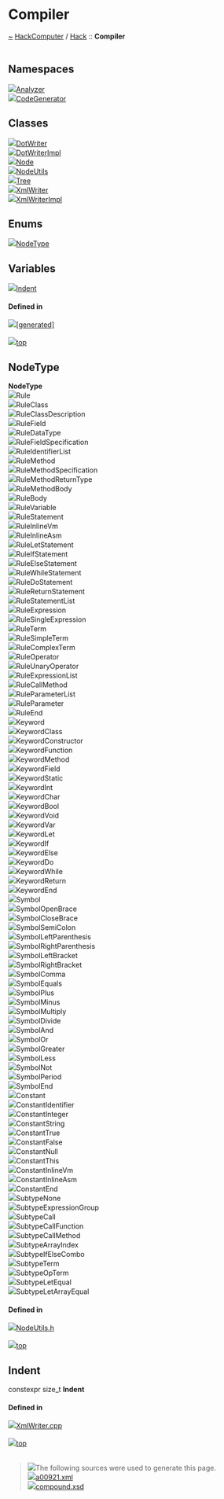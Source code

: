 <a id="compiler"></a>
<h1>Compiler</h1>
<a id="a00921"></a>
<a href="https://github.com/CharlesCarley/HackComputer#~">~</a>
<a href="index.md#index">HackComputer</a>
<span class="inline-text">/</span>
<a href="a00915.md#hack">Hack</a>
<span class="inline-text">::</span>
<span class="bold-text"><b>Compiler</b></span>
<br/>
<br/>
<a id="namespaces"></a>
<h2>Namespaces</h2>
<div class="icon-link">
<img src="../images/namespace.svg"/><a href="a00920.md#analyzer">Analyzer</a>
</div>
<div class="icon-link">
<img src="../images/namespace.svg"/><a href="a00922.md#codegenerator">CodeGenerator</a>
</div>
<a id="classes"></a>
<h2>Classes</h2>
<div class="icon-link">
<img src="../images/class.svg"/><a href="a01455.md#dotwriter">DotWriter</a>
</div>
<div class="icon-link">
<img src="../images/class.svg"/><a href="a01451.md#dotwriterimpl">DotWriterImpl</a>
</div>
<div class="icon-link">
<img src="../images/class.svg"/><a href="a01459.md#node">Node</a>
</div>
<div class="icon-link">
<img src="../images/class.svg"/><a href="a01463.md#nodeutils">NodeUtils</a>
</div>
<div class="icon-link">
<img src="../images/class.svg"/><a href="a01467.md#tree">Tree</a>
</div>
<div class="icon-link">
<img src="../images/class.svg"/><a href="a01475.md#xmlwriter">XmlWriter</a>
</div>
<div class="icon-link">
<img src="../images/class.svg"/><a href="a01471.md#xmlwriterimpl">XmlWriterImpl</a>
</div>
<a id="enums"></a>
<h2>Enums</h2>
<span class="icon-list-item"><a href="#nodetype" class="icon-list-item"><img src="../images/class.svg" class="icon-list-item"/><span class="icon-list-item">NodeType</span>
</a>
</span>
<br/>
<a id="variables"></a>
<h2>Variables</h2>
<span class="icon-list-item"><a href="#indent" class="icon-list-item"><img src="../images/class.svg" class="icon-list-item"/><span class="icon-list-item">Indent</span>
</a>
</span>
<br/>
<a id="defined-in"></a>
<h4>Defined in</h4>
<span class="icon-list-item"><a href="https://github.com/CharlesCarley/HackComputer/blob/master/[generated]#L1" class="icon-list-item"><img src="../images/file.svg" class="icon-list-item"/><span class="icon-list-item">[generated]</span>
</a>
</span>
<br/>
<br/>
<span class="icon-list-item"><a href="#compiler" class="icon-list-item"><img src="../images/jumpToTop.svg" class="icon-list-item"/><span class="icon-list-item">top</span>
</a>
</span>
<a id="nodetype"></a>
<h2>NodeType</h2>
<span class="bold-text"><b>NodeType</b></span>
<br/>
<a id="rule"></a>
<div class="paragraph">
<span class="paragraph"><img src="../images/enum.svg"/><span class="inline-text">Rule</span>
</span>
</div>
<a id="ruleclass"></a>
<div class="paragraph">
<span class="paragraph"><img src="../images/enum.svg"/><span class="inline-text">RuleClass</span>
</span>
</div>
<a id="ruleclassdescription"></a>
<div class="paragraph">
<span class="paragraph"><img src="../images/enum.svg"/><span class="inline-text">RuleClassDescription</span>
</span>
</div>
<a id="rulefield"></a>
<div class="paragraph">
<span class="paragraph"><img src="../images/enum.svg"/><span class="inline-text">RuleField</span>
</span>
</div>
<a id="ruledatatype"></a>
<div class="paragraph">
<span class="paragraph"><img src="../images/enum.svg"/><span class="inline-text">RuleDataType</span>
</span>
</div>
<a id="rulefieldspecification"></a>
<div class="paragraph">
<span class="paragraph"><img src="../images/enum.svg"/><span class="inline-text">RuleFieldSpecification</span>
</span>
</div>
<a id="ruleidentifierlist"></a>
<div class="paragraph">
<span class="paragraph"><img src="../images/enum.svg"/><span class="inline-text">RuleIdentifierList</span>
</span>
</div>
<a id="rulemethod"></a>
<div class="paragraph">
<span class="paragraph"><img src="../images/enum.svg"/><span class="inline-text">RuleMethod</span>
</span>
</div>
<a id="rulemethodspecification"></a>
<div class="paragraph">
<span class="paragraph"><img src="../images/enum.svg"/><span class="inline-text">RuleMethodSpecification</span>
</span>
</div>
<a id="rulemethodreturntype"></a>
<div class="paragraph">
<span class="paragraph"><img src="../images/enum.svg"/><span class="inline-text">RuleMethodReturnType</span>
</span>
</div>
<a id="rulemethodbody"></a>
<div class="paragraph">
<span class="paragraph"><img src="../images/enum.svg"/><span class="inline-text">RuleMethodBody</span>
</span>
</div>
<a id="rulebody"></a>
<div class="paragraph">
<span class="paragraph"><img src="../images/enum.svg"/><span class="inline-text">RuleBody</span>
</span>
</div>
<a id="rulevariable"></a>
<div class="paragraph">
<span class="paragraph"><img src="../images/enum.svg"/><span class="inline-text">RuleVariable</span>
</span>
</div>
<a id="rulestatement"></a>
<div class="paragraph">
<span class="paragraph"><img src="../images/enum.svg"/><span class="inline-text">RuleStatement</span>
</span>
</div>
<a id="ruleinlinevm"></a>
<div class="paragraph">
<span class="paragraph"><img src="../images/enum.svg"/><span class="inline-text">RuleInlineVm</span>
</span>
</div>
<a id="ruleinlineasm"></a>
<div class="paragraph">
<span class="paragraph"><img src="../images/enum.svg"/><span class="inline-text">RuleInlineAsm</span>
</span>
</div>
<a id="ruleletstatement"></a>
<div class="paragraph">
<span class="paragraph"><img src="../images/enum.svg"/><span class="inline-text">RuleLetStatement</span>
</span>
</div>
<a id="ruleifstatement"></a>
<div class="paragraph">
<span class="paragraph"><img src="../images/enum.svg"/><span class="inline-text">RuleIfStatement</span>
</span>
</div>
<a id="ruleelsestatement"></a>
<div class="paragraph">
<span class="paragraph"><img src="../images/enum.svg"/><span class="inline-text">RuleElseStatement</span>
</span>
</div>
<a id="rulewhilestatement"></a>
<div class="paragraph">
<span class="paragraph"><img src="../images/enum.svg"/><span class="inline-text">RuleWhileStatement</span>
</span>
</div>
<a id="ruledostatement"></a>
<div class="paragraph">
<span class="paragraph"><img src="../images/enum.svg"/><span class="inline-text">RuleDoStatement</span>
</span>
</div>
<a id="rulereturnstatement"></a>
<div class="paragraph">
<span class="paragraph"><img src="../images/enum.svg"/><span class="inline-text">RuleReturnStatement</span>
</span>
</div>
<a id="rulestatementlist"></a>
<div class="paragraph">
<span class="paragraph"><img src="../images/enum.svg"/><span class="inline-text">RuleStatementList</span>
</span>
</div>
<a id="ruleexpression"></a>
<div class="paragraph">
<span class="paragraph"><img src="../images/enum.svg"/><span class="inline-text">RuleExpression</span>
</span>
</div>
<a id="rulesingleexpression"></a>
<div class="paragraph">
<span class="paragraph"><img src="../images/enum.svg"/><span class="inline-text">RuleSingleExpression</span>
</span>
</div>
<a id="ruleterm"></a>
<div class="paragraph">
<span class="paragraph"><img src="../images/enum.svg"/><span class="inline-text">RuleTerm</span>
</span>
</div>
<a id="rulesimpleterm"></a>
<div class="paragraph">
<span class="paragraph"><img src="../images/enum.svg"/><span class="inline-text">RuleSimpleTerm</span>
</span>
</div>
<a id="rulecomplexterm"></a>
<div class="paragraph">
<span class="paragraph"><img src="../images/enum.svg"/><span class="inline-text">RuleComplexTerm</span>
</span>
</div>
<a id="ruleoperator"></a>
<div class="paragraph">
<span class="paragraph"><img src="../images/enum.svg"/><span class="inline-text">RuleOperator</span>
</span>
</div>
<a id="ruleunaryoperator"></a>
<div class="paragraph">
<span class="paragraph"><img src="../images/enum.svg"/><span class="inline-text">RuleUnaryOperator</span>
</span>
</div>
<a id="ruleexpressionlist"></a>
<div class="paragraph">
<span class="paragraph"><img src="../images/enum.svg"/><span class="inline-text">RuleExpressionList</span>
</span>
</div>
<a id="rulecallmethod"></a>
<div class="paragraph">
<span class="paragraph"><img src="../images/enum.svg"/><span class="inline-text">RuleCallMethod</span>
</span>
</div>
<a id="ruleparameterlist"></a>
<div class="paragraph">
<span class="paragraph"><img src="../images/enum.svg"/><span class="inline-text">RuleParameterList</span>
</span>
</div>
<a id="ruleparameter"></a>
<div class="paragraph">
<span class="paragraph"><img src="../images/enum.svg"/><span class="inline-text">RuleParameter</span>
</span>
</div>
<a id="ruleend"></a>
<div class="paragraph">
<span class="paragraph"><img src="../images/enum.svg"/><span class="inline-text">RuleEnd</span>
</span>
</div>
<a id="keyword"></a>
<div class="paragraph">
<span class="paragraph"><img src="../images/enum.svg"/><span class="inline-text">Keyword</span>
</span>
</div>
<a id="keywordclass"></a>
<div class="paragraph">
<span class="paragraph"><img src="../images/enum.svg"/><span class="inline-text">KeywordClass</span>
</span>
</div>
<a id="keywordconstructor"></a>
<div class="paragraph">
<span class="paragraph"><img src="../images/enum.svg"/><span class="inline-text">KeywordConstructor</span>
</span>
</div>
<a id="keywordfunction"></a>
<div class="paragraph">
<span class="paragraph"><img src="../images/enum.svg"/><span class="inline-text">KeywordFunction</span>
</span>
</div>
<a id="keywordmethod"></a>
<div class="paragraph">
<span class="paragraph"><img src="../images/enum.svg"/><span class="inline-text">KeywordMethod</span>
</span>
</div>
<a id="keywordfield"></a>
<div class="paragraph">
<span class="paragraph"><img src="../images/enum.svg"/><span class="inline-text">KeywordField</span>
</span>
</div>
<a id="keywordstatic"></a>
<div class="paragraph">
<span class="paragraph"><img src="../images/enum.svg"/><span class="inline-text">KeywordStatic</span>
</span>
</div>
<a id="keywordint"></a>
<div class="paragraph">
<span class="paragraph"><img src="../images/enum.svg"/><span class="inline-text">KeywordInt</span>
</span>
</div>
<a id="keywordchar"></a>
<div class="paragraph">
<span class="paragraph"><img src="../images/enum.svg"/><span class="inline-text">KeywordChar</span>
</span>
</div>
<a id="keywordbool"></a>
<div class="paragraph">
<span class="paragraph"><img src="../images/enum.svg"/><span class="inline-text">KeywordBool</span>
</span>
</div>
<a id="keywordvoid"></a>
<div class="paragraph">
<span class="paragraph"><img src="../images/enum.svg"/><span class="inline-text">KeywordVoid</span>
</span>
</div>
<a id="keywordvar"></a>
<div class="paragraph">
<span class="paragraph"><img src="../images/enum.svg"/><span class="inline-text">KeywordVar</span>
</span>
</div>
<a id="keywordlet"></a>
<div class="paragraph">
<span class="paragraph"><img src="../images/enum.svg"/><span class="inline-text">KeywordLet</span>
</span>
</div>
<a id="keywordif"></a>
<div class="paragraph">
<span class="paragraph"><img src="../images/enum.svg"/><span class="inline-text">KeywordIf</span>
</span>
</div>
<a id="keywordelse"></a>
<div class="paragraph">
<span class="paragraph"><img src="../images/enum.svg"/><span class="inline-text">KeywordElse</span>
</span>
</div>
<a id="keyworddo"></a>
<div class="paragraph">
<span class="paragraph"><img src="../images/enum.svg"/><span class="inline-text">KeywordDo</span>
</span>
</div>
<a id="keywordwhile"></a>
<div class="paragraph">
<span class="paragraph"><img src="../images/enum.svg"/><span class="inline-text">KeywordWhile</span>
</span>
</div>
<a id="keywordreturn"></a>
<div class="paragraph">
<span class="paragraph"><img src="../images/enum.svg"/><span class="inline-text">KeywordReturn</span>
</span>
</div>
<a id="keywordend"></a>
<div class="paragraph">
<span class="paragraph"><img src="../images/enum.svg"/><span class="inline-text">KeywordEnd</span>
</span>
</div>
<a id="symbol"></a>
<div class="paragraph">
<span class="paragraph"><img src="../images/enum.svg"/><span class="inline-text">Symbol</span>
</span>
</div>
<a id="symbolopenbrace"></a>
<div class="paragraph">
<span class="paragraph"><img src="../images/enum.svg"/><span class="inline-text">SymbolOpenBrace</span>
</span>
</div>
<a id="symbolclosebrace"></a>
<div class="paragraph">
<span class="paragraph"><img src="../images/enum.svg"/><span class="inline-text">SymbolCloseBrace</span>
</span>
</div>
<a id="symbolsemicolon"></a>
<div class="paragraph">
<span class="paragraph"><img src="../images/enum.svg"/><span class="inline-text">SymbolSemiColon</span>
</span>
</div>
<a id="symbolleftparenthesis"></a>
<div class="paragraph">
<span class="paragraph"><img src="../images/enum.svg"/><span class="inline-text">SymbolLeftParenthesis</span>
</span>
</div>
<a id="symbolrightparenthesis"></a>
<div class="paragraph">
<span class="paragraph"><img src="../images/enum.svg"/><span class="inline-text">SymbolRightParenthesis</span>
</span>
</div>
<a id="symbolleftbracket"></a>
<div class="paragraph">
<span class="paragraph"><img src="../images/enum.svg"/><span class="inline-text">SymbolLeftBracket</span>
</span>
</div>
<a id="symbolrightbracket"></a>
<div class="paragraph">
<span class="paragraph"><img src="../images/enum.svg"/><span class="inline-text">SymbolRightBracket</span>
</span>
</div>
<a id="symbolcomma"></a>
<div class="paragraph">
<span class="paragraph"><img src="../images/enum.svg"/><span class="inline-text">SymbolComma</span>
</span>
</div>
<a id="symbolequals"></a>
<div class="paragraph">
<span class="paragraph"><img src="../images/enum.svg"/><span class="inline-text">SymbolEquals</span>
</span>
</div>
<a id="symbolplus"></a>
<div class="paragraph">
<span class="paragraph"><img src="../images/enum.svg"/><span class="inline-text">SymbolPlus</span>
</span>
</div>
<a id="symbolminus"></a>
<div class="paragraph">
<span class="paragraph"><img src="../images/enum.svg"/><span class="inline-text">SymbolMinus</span>
</span>
</div>
<a id="symbolmultiply"></a>
<div class="paragraph">
<span class="paragraph"><img src="../images/enum.svg"/><span class="inline-text">SymbolMultiply</span>
</span>
</div>
<a id="symboldivide"></a>
<div class="paragraph">
<span class="paragraph"><img src="../images/enum.svg"/><span class="inline-text">SymbolDivide</span>
</span>
</div>
<a id="symboland"></a>
<div class="paragraph">
<span class="paragraph"><img src="../images/enum.svg"/><span class="inline-text">SymbolAnd</span>
</span>
</div>
<a id="symbolor"></a>
<div class="paragraph">
<span class="paragraph"><img src="../images/enum.svg"/><span class="inline-text">SymbolOr</span>
</span>
</div>
<a id="symbolgreater"></a>
<div class="paragraph">
<span class="paragraph"><img src="../images/enum.svg"/><span class="inline-text">SymbolGreater</span>
</span>
</div>
<a id="symbolless"></a>
<div class="paragraph">
<span class="paragraph"><img src="../images/enum.svg"/><span class="inline-text">SymbolLess</span>
</span>
</div>
<a id="symbolnot"></a>
<div class="paragraph">
<span class="paragraph"><img src="../images/enum.svg"/><span class="inline-text">SymbolNot</span>
</span>
</div>
<a id="symbolperiod"></a>
<div class="paragraph">
<span class="paragraph"><img src="../images/enum.svg"/><span class="inline-text">SymbolPeriod</span>
</span>
</div>
<a id="symbolend"></a>
<div class="paragraph">
<span class="paragraph"><img src="../images/enum.svg"/><span class="inline-text">SymbolEnd</span>
</span>
</div>
<a id="constant"></a>
<div class="paragraph">
<span class="paragraph"><img src="../images/enum.svg"/><span class="inline-text">Constant</span>
</span>
</div>
<a id="constantidentifier"></a>
<div class="paragraph">
<span class="paragraph"><img src="../images/enum.svg"/><span class="inline-text">ConstantIdentifier</span>
</span>
</div>
<a id="constantinteger"></a>
<div class="paragraph">
<span class="paragraph"><img src="../images/enum.svg"/><span class="inline-text">ConstantInteger</span>
</span>
</div>
<a id="constantstring"></a>
<div class="paragraph">
<span class="paragraph"><img src="../images/enum.svg"/><span class="inline-text">ConstantString</span>
</span>
</div>
<a id="constanttrue"></a>
<div class="paragraph">
<span class="paragraph"><img src="../images/enum.svg"/><span class="inline-text">ConstantTrue</span>
</span>
</div>
<a id="constantfalse"></a>
<div class="paragraph">
<span class="paragraph"><img src="../images/enum.svg"/><span class="inline-text">ConstantFalse</span>
</span>
</div>
<a id="constantnull"></a>
<div class="paragraph">
<span class="paragraph"><img src="../images/enum.svg"/><span class="inline-text">ConstantNull</span>
</span>
</div>
<a id="constantthis"></a>
<div class="paragraph">
<span class="paragraph"><img src="../images/enum.svg"/><span class="inline-text">ConstantThis</span>
</span>
</div>
<a id="constantinlinevm"></a>
<div class="paragraph">
<span class="paragraph"><img src="../images/enum.svg"/><span class="inline-text">ConstantInlineVm</span>
</span>
</div>
<a id="constantinlineasm"></a>
<div class="paragraph">
<span class="paragraph"><img src="../images/enum.svg"/><span class="inline-text">ConstantInlineAsm</span>
</span>
</div>
<a id="constantend"></a>
<div class="paragraph">
<span class="paragraph"><img src="../images/enum.svg"/><span class="inline-text">ConstantEnd</span>
</span>
</div>
<a id="subtypenone"></a>
<div class="paragraph">
<span class="paragraph"><img src="../images/enum.svg"/><span class="inline-text">SubtypeNone</span>
</span>
</div>
<a id="subtypeexpressiongroup"></a>
<div class="paragraph">
<span class="paragraph"><img src="../images/enum.svg"/><span class="inline-text">SubtypeExpressionGroup</span>
</span>
</div>
<a id="subtypecall"></a>
<div class="paragraph">
<span class="paragraph"><img src="../images/enum.svg"/><span class="inline-text">SubtypeCall</span>
</span>
</div>
<a id="subtypecallfunction"></a>
<div class="paragraph">
<span class="paragraph"><img src="../images/enum.svg"/><span class="inline-text">SubtypeCallFunction</span>
</span>
</div>
<a id="subtypecallmethod"></a>
<div class="paragraph">
<span class="paragraph"><img src="../images/enum.svg"/><span class="inline-text">SubtypeCallMethod</span>
</span>
</div>
<a id="subtypearrayindex"></a>
<div class="paragraph">
<span class="paragraph"><img src="../images/enum.svg"/><span class="inline-text">SubtypeArrayIndex</span>
</span>
</div>
<a id="subtypeifelsecombo"></a>
<div class="paragraph">
<span class="paragraph"><img src="../images/enum.svg"/><span class="inline-text">SubtypeIfElseCombo</span>
</span>
</div>
<a id="subtypeterm"></a>
<div class="paragraph">
<span class="paragraph"><img src="../images/enum.svg"/><span class="inline-text">SubtypeTerm</span>
</span>
</div>
<a id="subtypeopterm"></a>
<div class="paragraph">
<span class="paragraph"><img src="../images/enum.svg"/><span class="inline-text">SubtypeOpTerm</span>
</span>
</div>
<a id="subtypeletequal"></a>
<div class="paragraph">
<span class="paragraph"><img src="../images/enum.svg"/><span class="inline-text">SubtypeLetEqual</span>
</span>
</div>
<a id="subtypeletarrayequal"></a>
<div class="paragraph">
<span class="paragraph"><img src="../images/enum.svg"/><span class="inline-text">SubtypeLetArrayEqual</span>
</span>
</div>
<a id="rule"></a>
<a id="ruleclass"></a>
<a id="ruleclassdescription"></a>
<a id="rulefield"></a>
<a id="ruledatatype"></a>
<a id="rulefieldspecification"></a>
<a id="ruleidentifierlist"></a>
<a id="rulemethod"></a>
<a id="rulemethodspecification"></a>
<a id="rulemethodreturntype"></a>
<a id="rulemethodbody"></a>
<a id="rulebody"></a>
<a id="rulevariable"></a>
<a id="rulestatement"></a>
<a id="ruleinlinevm"></a>
<a id="ruleinlineasm"></a>
<a id="ruleletstatement"></a>
<a id="ruleifstatement"></a>
<a id="ruleelsestatement"></a>
<a id="rulewhilestatement"></a>
<a id="ruledostatement"></a>
<a id="rulereturnstatement"></a>
<a id="rulestatementlist"></a>
<a id="ruleexpression"></a>
<a id="rulesingleexpression"></a>
<a id="ruleterm"></a>
<a id="rulesimpleterm"></a>
<a id="rulecomplexterm"></a>
<a id="ruleoperator"></a>
<a id="ruleunaryoperator"></a>
<a id="ruleexpressionlist"></a>
<a id="rulecallmethod"></a>
<a id="ruleparameterlist"></a>
<a id="ruleparameter"></a>
<a id="ruleend"></a>
<a id="keyword"></a>
<a id="keywordclass"></a>
<a id="keywordconstructor"></a>
<a id="keywordfunction"></a>
<a id="keywordmethod"></a>
<a id="keywordfield"></a>
<a id="keywordstatic"></a>
<a id="keywordint"></a>
<a id="keywordchar"></a>
<a id="keywordbool"></a>
<a id="keywordvoid"></a>
<a id="keywordvar"></a>
<a id="keywordlet"></a>
<a id="keywordif"></a>
<a id="keywordelse"></a>
<a id="keyworddo"></a>
<a id="keywordwhile"></a>
<a id="keywordreturn"></a>
<a id="keywordend"></a>
<a id="symbol"></a>
<a id="symbolopenbrace"></a>
<a id="symbolclosebrace"></a>
<a id="symbolsemicolon"></a>
<a id="symbolleftparenthesis"></a>
<a id="symbolrightparenthesis"></a>
<a id="symbolleftbracket"></a>
<a id="symbolrightbracket"></a>
<a id="symbolcomma"></a>
<a id="symbolequals"></a>
<a id="symbolplus"></a>
<a id="symbolminus"></a>
<a id="symbolmultiply"></a>
<a id="symboldivide"></a>
<a id="symboland"></a>
<a id="symbolor"></a>
<a id="symbolgreater"></a>
<a id="symbolless"></a>
<a id="symbolnot"></a>
<a id="symbolperiod"></a>
<a id="symbolend"></a>
<a id="constant"></a>
<a id="constantidentifier"></a>
<a id="constantinteger"></a>
<a id="constantstring"></a>
<a id="constanttrue"></a>
<a id="constantfalse"></a>
<a id="constantnull"></a>
<a id="constantthis"></a>
<a id="constantinlinevm"></a>
<a id="constantinlineasm"></a>
<a id="constantend"></a>
<a id="subtypenone"></a>
<a id="subtypeexpressiongroup"></a>
<a id="subtypecall"></a>
<a id="subtypecallfunction"></a>
<a id="subtypecallmethod"></a>
<a id="subtypearrayindex"></a>
<a id="subtypeifelsecombo"></a>
<a id="subtypeterm"></a>
<a id="subtypeopterm"></a>
<a id="subtypeletequal"></a>
<a id="subtypeletarrayequal"></a>
<a id="defined-in"></a>
<h4>Defined in</h4>
<span class="icon-list-item"><a href="https://github.com/CharlesCarley/HackComputer/blob/master/Source/Compiler/Common/NodeUtils.h#L30" class="icon-list-item"><img src="../images/file.svg" class="icon-list-item"/><span class="icon-list-item">NodeUtils.h</span>
</a>
</span>
<br/>
<br/>
<span class="icon-list-item"><a href="#compiler" class="icon-list-item"><img src="../images/jumpToTop.svg" class="icon-list-item"/><span class="icon-list-item">top</span>
</a>
</span>
<br/>
<a id="indent"></a>
<h2>Indent</h2>
<span class="inline-text">constexpr size_t</span>
<span class="bold-text"><b>Indent</b></span>
<br/>
<a id="defined-in"></a>
<h4>Defined in</h4>
<span class="icon-list-item"><a href="https://github.com/CharlesCarley/HackComputer/blob/master/Source/Compiler/Common/XmlWriter.cpp#L29" class="icon-list-item"><img src="../images/file.svg" class="icon-list-item"/><span class="icon-list-item">XmlWriter.cpp</span>
</a>
</span>
<br/>
<br/>
<span class="icon-list-item"><a href="#compiler" class="icon-list-item"><img src="../images/jumpToTop.svg" class="icon-list-item"/><span class="icon-list-item">top</span>
</a>
</span>
<br/>
<br/>
<blockquote>
<img src="../images/debug.svg"/><span class="inline-text">The following sources were used to generate this page.</span>
<br/>
<span class="icon-list-item"><a href="../xml/a00921.xml#L1" class="icon-list-item"><img src="../images/lookInside.svg" class="icon-list-item"/><span class="icon-list-item">a00921.xml</span>
</a>
</span>
<br/>
<span class="icon-list-item"><a href="../xml/compound.xsd#L1" class="icon-list-item"><img src="../images/lookInside.svg" class="icon-list-item"/><span class="icon-list-item">compound.xsd</span>
</a>
</span>
</blockquote>
</div>
</div>
</body>
</html>
